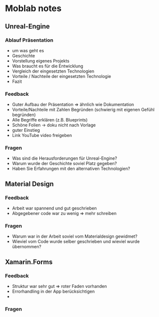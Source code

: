# Moblab notes

## Unreal-Engine

### Ablauf Präsentation

- um was geht es
- Geschichte
- Vorstellung eigenes Projekts
- Was braucht es für die Entwicklung
- Vergleich der eingesetzten Technologien
- Vorteile / Nachteile der eingesetzten Technologie
- Fazit

### Feedback

- Guter Aufbau der Präsentation => ähnlich wie Dokumentation
- Vorteile/Nachteile mit Zahlen Begründen (schwierig mit eigenen Gefühl begründen)
- Alle Begriffe erklären (z.B. Blueprints)
- Schöne Folien -> doku nicht nach Vorlage
- guter Einstieg
- Link YouTube video freigeben

### Fragen

- Was sind die Herausforderungen für Unreal-Engine?
- Warum wurde der Geschichte soviel Platz gegeben?
- Haben Sie Erfahrungen mit den alternativen Technologien?

## Material Design

### Feedback

- Arbeit war spannend und gut geschrieben
- Abgegebener code war zu wenig => mehr schreiben 

### Fragen

- Warum war in der Arbeit soviel vom Materialdesign gewidmet?
- Wieviel vom Code wurde selber geschrieben und wieviel wurde übernommen?

## Xamarin.Forms

### Feedback

- Struktur war sehr gut => roter Faden vorhanden
- Errorhandling in der App berücksichtigen
- 


### Fragen

